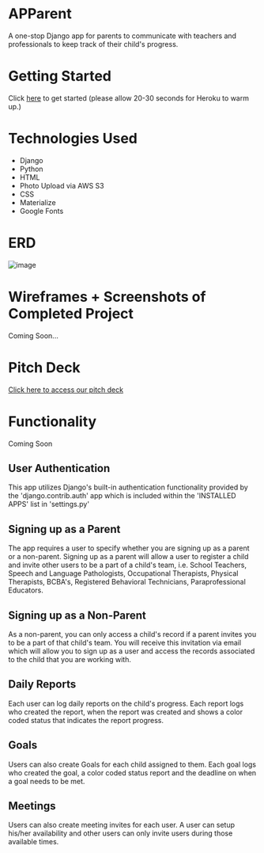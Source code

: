 # APParent
A one-stop Django app for parents to communicate with teachers and professionals to keep track of their child's progress.

# Getting Started
Click [here](https://apparent.herokuapp.com/) to get started (please allow 20-30 seconds for Heroku to warm up.)

# Technologies Used
* Django
* Python
* HTML
* Photo Upload via AWS S3
* CSS
* Materialize
* Google Fonts

# ERD
![image](https://i.imgur.com/bm765lt.png)

# Wireframes + Screenshots of Completed Project
Coming Soon...

# Pitch Deck
[Click here to access our pitch deck](https://docs.google.com/presentation/d/1WUmGvr7uZbOqYtDaF9uMTxjoTmfDJF2cADpD9a2oUGU/edit#slide=id.gcb9a0b074_1_0)

# Functionality
Coming Soon

## User Authentication
This app utilizes Django's built-in authentication functionality provided by the 'django.contrib.auth' app which is included within the 'INSTALLED APPS' list in 'settings.py'

## Signing up as a Parent
The app requires a user to specify whether you are signing up as a parent or a non-parent.  Signing up as a parent will allow a user to register a child and invite other users to be a part of a child's team, i.e. School Teachers, Speech and Language Pathologists, Occupational Therapists, Physical Therapists, BCBA's, Registered Behavioral Technicians, Paraprofessional Educators.

## Signing up as a Non-Parent
As a non-parent, you can only access a child's record if a parent invites you to be a part of that child's team.  You will receive this invitation via email which will allow you to sign up as a user and access the records associated to the child that you are working with.

## Daily Reports
Each user can log daily reports on the child's progress.  Each report logs who created the report, when the report was created and shows a color coded status that indicates the report progress.

## Goals
Users can also create Goals for each child assigned to them.  Each goal logs who created the goal, a color coded status report and the deadline on when a goal needs to be met.

## Meetings
Users can also create meeting invites for each user.  A user can setup his/her availability and other users can only invite users during those available times.






